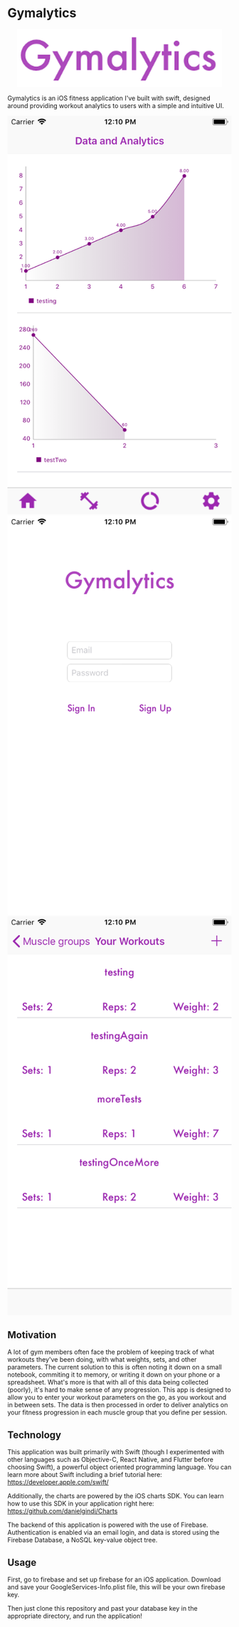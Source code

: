 # Gymalytics

<p align="center">
  <img src="examples/logo.png?raw=true" alt="Gymalitics"/>
</p>

Gymalytics is an iOS fitness application I've built with swift, designed around providing workout analytics to users with a simple and intuitive UI.

![alt-text-1](examples/Data.png) ![alt-text-2](examples/login.png) ![alt-text-3](examples/log.png)

## Motivation
A lot of gym members often face the problem of keeping track of what workouts they've been doing, with what weights, sets, and other parameters. The current solution to this is often noting it down on a small notebook, commiting it to memory, or writing it down on your phone or a spreadsheet. What's more is that with all of this data being collected (poorly), it's hard to make sense of any progression. This app is designed to allow you to enter your workout parameters on the go, as you workout and in between sets. The data is then processed in order to deliver analytics on your fitness progression in each muscle group that you define per session.

## Technology
This application was built primarily with Swift (though I experimented with other languages such as Objective-C, React Native, and Flutter before choosing Swift), a powerful object oriented programming language. You can learn more about Swift including a brief tutorial here:
https://developer.apple.com/swift/

Additionally, the charts are powered by the iOS charts SDK. You can learn how to use this SDK in your application right here:
https://github.com/danielgindi/Charts

The backend of this application is powered with the use of Firebase. Authentication is enabled via an email login, and data is stored using the Firebase Database, a NoSQL key-value object tree.

## Usage
First, go to firebase and set up firebase for an iOS application. Download and save your GoogleServices-Info.plist file, this will be your own firebase key.

Then just clone this repository and past your database key in the appropriate directory, and run the application!